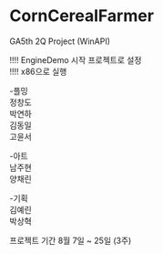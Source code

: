 # CornCerealFarmer
GA5th 2Q Project (WinAPI)


!!!! EngineDemo 시작 프로젝트로 설정<br/>
!!!! x86으로 실행


-플밍<br/>
정창도<br/>
박연하<br/>
김동일<br/>
고윤서

-아트<br/>
남주현<br/>
양채린

-기획<br/>
김예린<br/>
박상혁
 

프로젝트 기간
8월 7일 ~ 25일 (3주)
